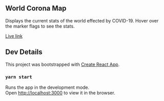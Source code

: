 ## World Corona Map

Displays the current stats of the world effected by COVID-19.
Hover over the marker flags to see the stats.

[Live link](http://animeshsingh.in/corona/)

## Dev Details

This project was bootstrapped with [Create React App](https://github.com/facebook/create-react-app).

### `yarn start`

Runs the app in the development mode.<br />
Open [http://localhost:3000](http://localhost:3000) to view it in the browser.
